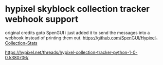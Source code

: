 # hypixel skyblock collection tracker webhook support
original credits goto SpenGUI i just added it to send the messages into a webhook instead of printing them out.
https://github.com/SpenGUI/Hypixel-Collection-Stats
 
https://hypixel.net/threads/hypixel-collection-tracker-python-1-0-0.5380706/
